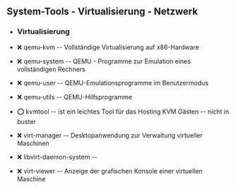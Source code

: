 ##  System-Tools - Virtualisierung - Netzwerk

- ###  Virtualisierung

- :x:  qemu-kvm  --	Vollständige Virtualisierung auf x86-Hardware 
- :x:  qemu-system  --	QEMU - Programme zur Emulation eines vollständigen Rechners
- :x:  qemu-user  --	QEMU-Emulationsprogramme im Benutzermodus
- :x:  qemu-utils  --	QEMU-Hilfsprogramme

- :o:  kvmtool  --	ist ein leichtes Tool für das Hosting KVM Gästen -- nicht in buster

- :x:  virt-manager  -- Desktopanwendung zur Verwaltung virtueller Maschinen
- :x:  libvirt-daemon-system  --  
- :x:  virt-viewer  --	Anzeige der grafischen Konsole einer virtuellen Maschine
